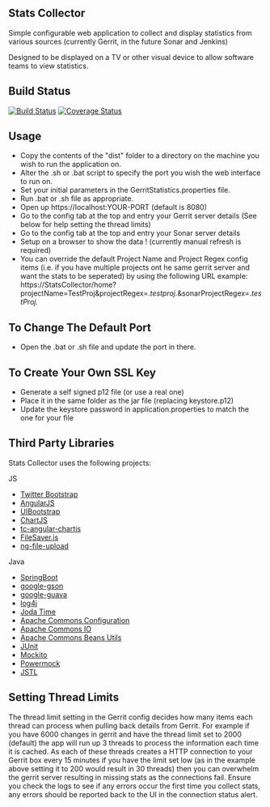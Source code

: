 Stats Collector
---------------
Simple configurable web application to collect and display statistics from various sources (currently Gerrit, in the future Sonar and Jenkins)

Designed to be displayed on a TV or other visual device to allow software teams to view statistics.

Build Status
------------
[![Build Status](https://travis-ci.org/JohnCannon87/Hammerhead-StatsCollector.svg?branch=master)](https://travis-ci.org/JohnCannon87/Hammerhead-StatsCollector)
[![Coverage Status](https://coveralls.io/repos/JohnCannon87/Hammerhead-StatsCollector/badge.svg)](https://coveralls.io/r/JohnCannon87/Hammerhead-StatsCollector)

Usage
-----

* Copy the contents of the "dist" folder to a directory on the machine you wish to run the application on.
* Alter the .sh or .bat script to specify the port you wish the web interface to run on.
* Set your initial parameters in the GerritStatistics.properties file.
* Run .bat or .sh file as appropriate.
* Open up https://localhost:YOUR-PORT (default is 8080)
* Go to the config tab at the top and entry your Gerrit server details (See below for help setting the thread limits)
* Go to the config tab at the top and entry your Sonar server details
* Setup on a browser to show  the data ! (currently manual refresh is required)
* You can override the default Project Name and Project Regex config items (i.e. if you have multiple projects ont he same gerrit server and want the stats to be seperated) by using the following URL example: https://StatsCollector/home?projectName=TestProj&projectRegex=.*testproj.*&sonarProjectRegex=.*testProj.*

To Change The Default Port
--------------------------

* Open the .bat or .sh file and update the port in there.

To Create Your Own SSL Key
--------------------------

* Generate a self signed p12 file (or use a real one)
* Place it in the same folder as the jar file (replacing keystore.p12)
* Update the keystore password in application.properties to match the one for your file

Third Party Libraries
---------------------

Stats Collector uses the following projects:

JS
* [Twitter Bootstrap](http://getbootstrap.com/)
* [AngularJS](https://angularjs.org/)
* [UIBootstrap](http://angular-ui.github.io/bootstrap/)
* [ChartJS](http://www.chartjs.org/)
* [tc-angular-chartjs](https://github.com/carlcraig/tc-angular-chartjs)
* [FileSaver.js](https://github.com/eligrey/FileSaver.js/)
* [ng-file-upload](https://github.com/danialfarid/ng-file-upload)

Java
* [SpringBoot](http://projects.spring.io/spring-boot/)
* [google-gson](https://github.com/google/gson)
* [google-guava](https://github.com/google/guava)
* [log4j](http://logging.apache.org/log4j/2.x/)
* [Joda Time](http://www.joda.org/joda-time/)
* [Apache Commons Configuration](https://commons.apache.org/proper/commons-configuration/)
* [Apache Commons IO](https://commons.apache.org/proper/commons-io/)
* [Apache Commons Beans Utils](http://commons.apache.org/proper/commons-beanutils/)
* [JUnit](http://junit.org/)
* [Mockito](https://code.google.com/p/mockito/)
* [Powermock](https://code.google.com/p/powermock/)
* [JSTL](https://jstl.java.net/)

Setting Thread Limits
---------------------
The thread limit setting in the Gerrit config decides how many items each thread can process when pulling back details from Gerrit.
For example if you have 6000 changes in gerrit and have the thread limit set to 2000 (default) the app will run up 3 threads to process the information each time it is cached.
As each of these threads creates a HTTP connection to your Gerrit box every 15 minutes if you have the limit set low (as in the example above setting it to 200 would result in 30 threads) then you can overwhelm the gerrit server resulting in missing stats as the connections fail.
Ensure you check the logs to see if any errors occur the first time you collect stats, any errors should be reported back to the UI in the connection status alert.
